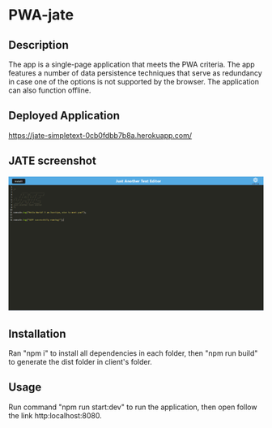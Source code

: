 # PWA-jate

## Description
The app is a single-page application that meets the PWA criteria. The app features a number of data persistence techniques that serve as redundancy in case one of the options is not supported by the browser. The application can also function offline.

## Deployed Application
https://jate-simpletext-0cb0fdbb7b8a.herokuapp.com/

## JATE screenshot
![alt text](jatescr.png)

## Installation
Ran "npm i" to install all dependencies in each folder, then "npm run build" to generate the dist folder in client's folder.

## Usage
Run command "npm run start:dev" to run the application, then open follow the link http:localhost:8080.